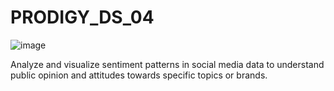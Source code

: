 # PRODIGY_DS_04
![image](https://github.com/Rasikambli/PRODIGY_DS_04/assets/144739420/8423eda7-aca2-471f-b73e-a72117a34c5f)

Analyze and visualize sentiment patterns in social media data to understand public opinion and attitudes towards specific topics or brands.

